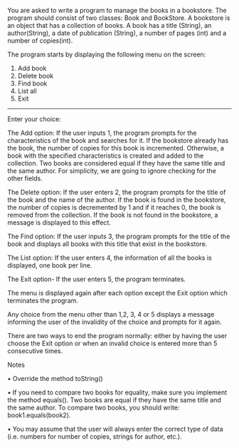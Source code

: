 You are asked to write a program to manage the books in a bookstore.  The program should consist of two classes: Book and BookStore. A bookstore is an object that has a collection of books. A book has a title (String), an author(String), a date of publication (String), a number of pages (int) and a number of copies(int). 

The program starts by displaying the following menu on the screen:

1. Add book
2. Delete book
3. Find book
4. List all
5. Exit
----------------------
Enter your choice:

The Add option:  If the user inputs 1, the program prompts for the characteristics of the book and searches for it. If the bookstore already has the book, the number of copies for this book is incremented. Otherwise, a book with the specified characteristics is created and added to the collection. Two books are considered equal if they have the same title and the same author.  For simplicity, we are going to ignore checking for the other fields.  

The Delete option: If the user enters 2, the program prompts for the title of the book and the name of the author. If the book is found in the bookstore, the number of copies is decremented by 1 and if it reaches 0, the book is removed from the collection. If the book is not found in the bookstore, a message is displayed to this effect.

The Find option: If the user inputs 3, the program prompts for the title of the book and displays all books with this title that exist in the bookstore.

The List option: If the user enters 4, the information of all the books is displayed, one book per line.  

The Exit option- If the user enters 5, the program terminates. 

The menu is displayed again after each option except the Exit option which terminates the program. 

Any choice from the menu other than 1,2, 3, 4 or 5  displays a message informing the user of the invalidity of the choice and prompts for it again.

There are two ways to end the program normally: either by having the user choose the Exit option or when an invalid choice is entered more than 5 consecutive times. 

Notes

•	Override the method toString()

•	If you need to compare two books for equality, make sure you implement the method equals(). Two books are equal if they have the same title and the same author. To compare two books, you should write: book1.equals(book2).
	
•	You may assume that the user will always enter the correct type of data (i.e. numbers   for number of copies, strings for author,  etc.).
